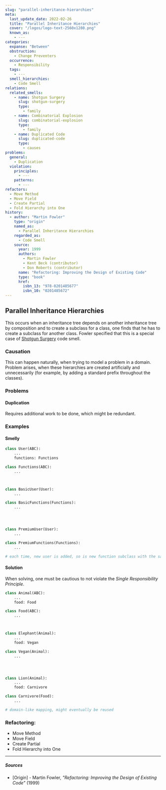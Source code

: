 ```yaml
---
slug: "parallel-inheritance-hierarchies"
meta:
  last_update_date: 2022-02-26
  title: "Parallel Inheritance Hierarchies"
  cover: "/logos/logo-text-2560x1280.png"
  known_as:
    - ---
categories:
  expanse: "Between"
  obstruction:
    - Change Preventers
  occurrence:
    - Responsibility
  tags:
    - ---
  smell_hierarchies:
    - Code Smell
relations:
  related_smells:
    - name: Shotgun Surgery
      slug: shotgun-surgery
      type:
        - family
    - name: Combinatorial Explosion
      slug: combinatorial-explosion
      type:
        - family
    - name: Duplicated Code
      slug: duplicated-code
      type:
        - causes
problems:
  general:
    - Duplication
  violation:
    principles:
      - ---
    patterns:
      - ---
refactors:
  - Move Method
  - Move Field
  - Create Partial
  - Fold Hierarchy into One
history:
  - author: "Martin Fowler"
    type: "origin"
    named_as:
      - Parallel Inheritance Hierarchies
    regarded_as:
      - Code Smell
    source:
      year: 1999
      authors:
        - Martin Fowler
        - Kent Beck (contributor)
        - Don Roberts (contributor)
      name: "Refactoring: Improving the Design of Existing Code"
      type: "book"
      href:
        isbn_13: "978-0201485677"
        isbn_10: "0201485672"
---
```


## Parallel Inheritance Hierarchies

This occurs when an inheritance tree depends on another inheritance tree by composition and to create a subclass for a class, one finds that he has to create a subclass for another class. Fowler specified that this is a special case of [Shotgun Surgery](./shotgun-surgery.md) code smell.

### Causation

This can happen naturally, when trying to model a problem in a domain. Problem arises, when these hierarchies are created artificially and unnecessarily (for example, by adding a standard prefix throughout the classes).

### Problems

#### **Duplication**

Requires additional work to be done, which might be redundant.

### Examples

<div class="example-block">

#### Smelly

```py
class User(ABC):
    ...
    functions: Functions

class Functions(ABC):
    ...



class BasicUser(User):
    ...

class BasicFunctions(Functions):
    ...




class PremiumUser(User):
    ...

class PremiumFunctions(Functions):
    ...

# each time, new user is added, so is new function subclass with the same prefix

```

#### Solution

When solving, one must be cautious to not violate the _Single Responsibility Principle_.

```py
class Animal(ABC):
    ...
    food: Food

class Food(ABC):
    ...



class Elephant(Animal):
    ...
    food: Vegan

class Vegan(Animal):
    ...




class Lion(Animal):
    ...
    food: Carnivore

class Carnivore(Food):
    ...

# domain-like mapping, might eventually be reused
```

</div>

### Refactoring:

- Move Method
- Move Field
- Create Partial
- Fold Hierarchy into One

---

##### Sources

- [Origin] - Martin Fowler, _"Refactoring: Improving the Design of Existing Code"_ (1999)
